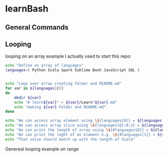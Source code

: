 # learnBash

## General Commands

## Looping

looping on an array example I actually used to start this repo:

```bash
echo "Define an array of languages"
languages=( Python Scala Spark Sublime Bash JavaScript SQL )


echo "Loop over array creating folder and README.md"
for var in ${languages[@]}
do 
	mkdir ${var}
	echo "# learn${var}" > ${var}/Learn"${var}.md"
	echo "making ${var} Folder and README.md"
done

echo "We can access array element using \${languages[0]} = ${languages[0]}" 
echo "We can access array slice using \${languages[@]:0:2} = ${languages[@]:0:2}"
echo "We can print the length of array using \${#languages[@]} = ${#languages[@]}"
echo "We can print the leght of an element e.g. \${#languages[1]} = ${#languages[1]}"
echo "That value should match up with the length of Scala"

```

Genereal looping example on range